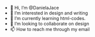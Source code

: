 - 👋 Hi, I’m @DanielaJace
- 👀 I’m interested in design and writing
- 🌱 I’m currently learning html-codes.
- 💞️ I’m looking to collaborate on design
- 📫 How to reach me through my email

<!---
DanielaJace/DanielaJace is a ✨ special ✨ repository because its `README.md` (this file) appears on your GitHub profile.
You can click the Preview link to take a look at your changes.
--->

